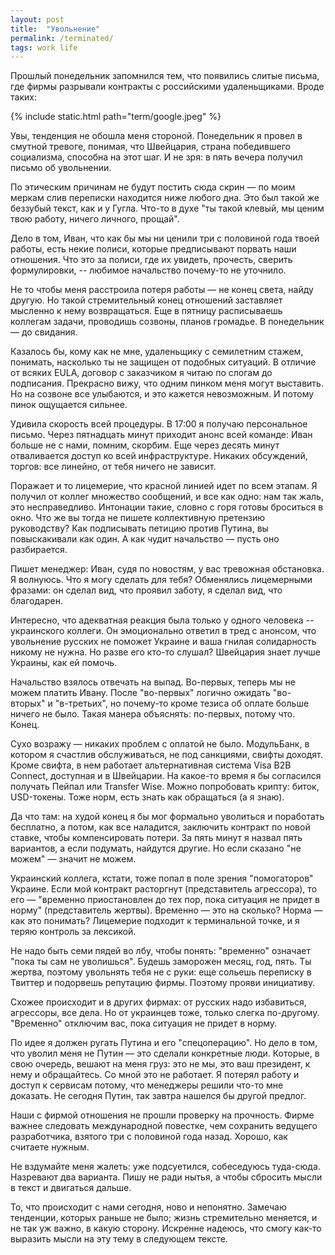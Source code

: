 ```yaml
---
layout: post
title:  "Увольнение"
permalink: /terminated/
tags: work life
---
```


Прошлый понедельник запомнился тем, что появились слитые письма, где фирмы разрывали контракты с российскими удаленьщиками. Вроде таких:

{% include static.html path="term/google.jpeg" %}

Увы, тенденция не обошла меня стороной. Понедельник я провел в смутной тревоге, понимая, что Швейцария, страна победившего социализма, способна на этот шаг. И не зря: в пять вечера получил письмо об увольнении.

По этическим причинам не будут постить сюда скрин — по моим меркам слив переписки находится ниже любого дна. Это был такой же беззубый текст, как и у Гугла. Что-то в духе "ты такой клевый, мы ценим твою работу, ничего личного, прощай".

Дело в том, Иван, что как бы мы ни ценили три с половиной года твоей работы, есть некие полиси, которые предписывают порвать наши отношения. Что это за полиси, где их увидеть, прочесть, сверить формулировки, -- любимое начальство почему-то не уточнило.

Не то чтобы меня расстроила потеря работы — не конец света, найду другую. Но такой стремительный конец отношений заставляет мысленно к нему возвращаться. Еще в пятницу расписываешь коллегам задачи, проводишь созвоны, планов громадье. В понедельник — до свидания.

Казалось бы, кому как не мне, удаленьщику с семилетним стажем, понимать, насколько ты не защищен от подобных ситуаций. В отличие от всяких EULA, договор с заказчиком я читаю по слогам до подписания. Прекрасно вижу, что одним пинком меня могут выставить. Но на созвоне все улыбаются, и это кажется невозможным. И потому пинок ощущается сильнее.

Удивила скорость всей процедуры. В 17:00 я получаю персональное письмо. Через пятнадцать минут приходит анонс всей команде: Иван больше не с нами, помним, скорбим. Еще через десять минут отваливается доступ ко всей инфраструктуре. Никаких обсуждений, торгов: все линейно, от тебя ничего не зависит.

Поражает и то лицемерие, что красной линией идет по всем этапам. Я получил от коллег множество сообщений, и все как одно: нам так жаль, это несправедливо. Интонации такие, словно с горя готовы броситься в окно. Что же вы тогда не пишете коллективную претензию руководству? Как подписывать петицию против Путина, вы повыскакивали как один. А как чудит начальство — пусть оно разбирается.

Пишет менеджер: Иван, судя по новостям, у вас тревожная обстановка. Я волнуюсь. Что я могу сделать для тебя? Обменялись лицемерными фразами: он сделал вид, что проявил заботу, я сделал вид, что благодарен.

Интересно, что адекватная реакция была только у одного человека -- украинского коллеги. Он эмоционально ответил в тред с анонсом, что увольнение русских не поможет Украине и ваша гнилая солидарность никому не нужна. Но разве его кто-то слушал? Швейцария знает лучше Украины, как ей помочь.

Начальство взялось отвечать на выпад. Во-первых, теперь мы не можем платить Ивану. После "во-первых" логично ожидать "во-вторых" и "в-третьих", но почему-то кроме тезиса об оплате больше ничего не было. Такая манера объяснять: по-первых, потому что. Конец.

Сухо возражу — никаких проблем с оплатой не было. МодульБанк, в котором я счастлив обслуживаться, не под санкциями, свифты доходят. Кроме свифта, в нем работает альтернативная система Visa B2B Connect, доступная и в Швейцарии. На какое-то время я бы согласился получать Пейпал или Transfer Wise. Можно попробовать крипту: биток, USD-токены. Тоже норм, есть знать как обращаться (а я знаю).

Да что там: на худой конец я бы мог формально уволиться и поработать бесплатно, а потом, как все наладится, заключить контракт по новой ставке, чтобы компенсировать потери. За пять минут я назвал пять вариантов, а если подумать, найдутся другие. Но если сказано "не можем" — значит не можем.

Украинский коллега, кстати, тоже попал в поле зрения "помогаторов" Украине. Если мой контракт расторгнут (представитель агрессора), то его — "временно приостановлен до тех пор, пока ситуация не придет в норму" (представитель жертвы). Временно — это на сколько? Норма — как это понимать? Лицемерие подходит к терминальной точке, и я теряю контроль за лексикой.

Не надо быть семи пядей во лбу, чтобы понять: "временно" означает "пока ты сам не уволишься". Будешь заморожен месяц, год, пять. Ты жертва, поэтому увольнять тебя не с руки: еще сольешь переписку в Твиттер и подорвешь репутацию фирмы. Поэтому прояви инициативу.

Схожее происходит и в других фирмах: от русских надо избавиться, агрессоры, все дела. Но от украинцев тоже, только слегка по-другому. "Временно" отключим вас, пока ситуация не придет в норму.

По идее я должен ругать Путина и его "спецоперацию". Но дело в том, что уволил меня не Путин — это сделали конкретные люди. Которые, в свою очередь, вешают на меня груз: это не мы, это ваш президент, к нему и обращайтесь. Со мной это не работает. Я потерял работу и доступ к сервисам потому, что менеджеры решили что-то мне доказать. Не сегодня Путин, так завтра нашелся бы другой предлог.

Наши с фирмой отношения не прошли проверку на прочность. Фирме важнее следовать международной повестке, чем сохранить ведущего разработчика, взятого три с половиной года назад. Хорошо, как считаете нужным.

Не вздумайте меня жалеть: уже подсуетился, собеседуюсь туда-сюда. Назревают два варианта. Пишу не ради нытья, а чтобы сбросить мысли в текст и двигаться дальше.

То, что происходит с нами сегодня, ново и непонятно. Замечаю тенденции, которых раньше не было; жизнь стремительно меняется, и не так уж важно, в какую сторону. Искренне надеюсь, что смогу как-то выразить мысли на эту тему в следующем тексте.
